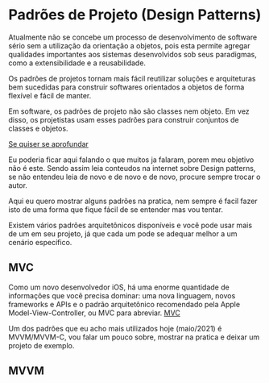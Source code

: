 # Padrões de Projeto (Design Patterns)

Atualmente não se concebe um processo de desenvolvimento de software sério sem a utilização da orientação a objetos, pois esta permite agregar qualidades importantes aos sistemas desenvolvidos sob seus paradigmas, como a extensibilidade e a reusabilidade. 

Os padrões de projetos tornam mais fácil reutilizar soluções e arquiteturas bem sucedidas para construir softwares orientados a objetos de forma flexível e fácil de manter.

Em software, os padrões de projeto não são classes nem objeto. Em vez disso, os projetistas usam esses padrões para construir conjuntos de classes e objetos.

[Se quiser se aprofundar](https://www.devmedia.com.br/conheca-os-padroes-de-projeto/957)

Eu poderia ficar aqui falando o que muitos ja falaram, porem meu objetivo não é este. Sendo assim leia conteudos na internet sobre Design patterns, se não entendeu leia de novo e de novo e de novo, procure sempre trocar o autor.

Aqui eu quero mostrar alguns padrões na pratica, nem sempre é facil fazer isto de uma forma que fique fácil de se entender mas vou tentar.

Existem vários padrões arquitetônicos disponíveis e você pode usar mais de um em seu projeto, já que cada um pode se adequar melhor a um cenário específico.

## MVC

Como um novo desenvolvedor iOS, há uma enorme quantidade de informações que você precisa dominar: uma nova linguagem, novos frameworks e APIs e o padrão arquitetônico recomendado pela Apple Model-View-Controller, ou MVC para abreviar.
[MVC]()

Um dos padrões que eu acho mais utilizados hoje (maio/2021) é MVVM/MVVM-C, vou falar um pouco sobre, mostrar na pratica e deixar um projeto de exemplo.

## MVVM

